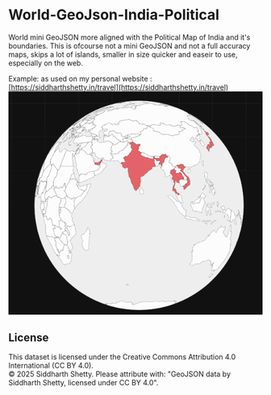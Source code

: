 # World-GeoJson-India-Political
World mini GeoJSON more aligned with the Political Map of India and it's boundaries. 
This is ofcourse not a mini GeoJSON and not a full accuracy maps, skips a lot of islands, smaller in size quicker and easeir to use, especially on the web.

Example:
as used on my personal website : [https://siddharthshetty.in/travel](https://siddharthshetty.in/travel)
![Sample use of the image](Sample.png)


## License
This dataset is licensed under the Creative Commons Attribution 4.0 International (CC BY 4.0).  
© 2025 Siddharth Shetty. Please attribute with: "GeoJSON data by Siddharth Shetty, licensed under CC BY 4.0".

